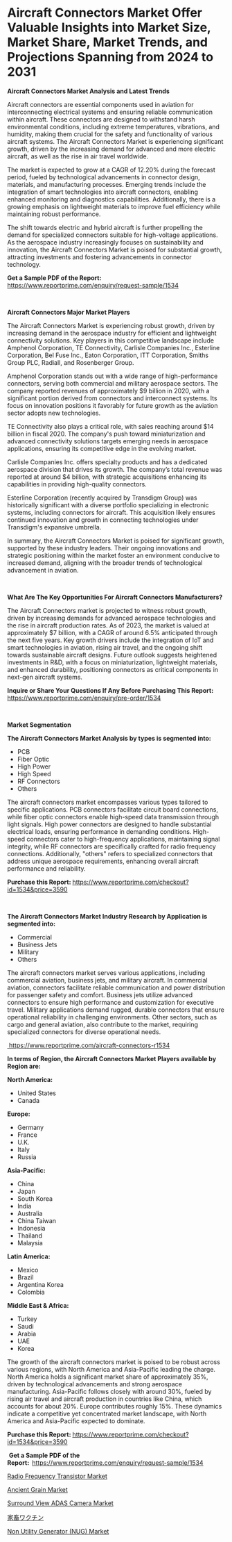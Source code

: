 <p><h1>Aircraft Connectors Market Offer Valuable Insights into Market Size, Market Share, Market Trends, and Projections Spanning from 2024 to 2031</h1></p><p><strong>Aircraft Connectors Market Analysis and Latest Trends</strong></p>
<p><p>Aircraft connectors are essential components used in aviation for interconnecting electrical systems and ensuring reliable communication within aircraft. These connectors are designed to withstand harsh environmental conditions, including extreme temperatures, vibrations, and humidity, making them crucial for the safety and functionality of various aircraft systems. The Aircraft Connectors Market is experiencing significant growth, driven by the increasing demand for advanced and more electric aircraft, as well as the rise in air travel worldwide.</p><p>The market is expected to grow at a CAGR of 12.20% during the forecast period, fueled by technological advancements in connector design, materials, and manufacturing processes. Emerging trends include the integration of smart technologies into aircraft connectors, enabling enhanced monitoring and diagnostics capabilities. Additionally, there is a growing emphasis on lightweight materials to improve fuel efficiency while maintaining robust performance.</p><p>The shift towards electric and hybrid aircraft is further propelling the demand for specialized connectors suitable for high-voltage applications. As the aerospace industry increasingly focuses on sustainability and innovation, the Aircraft Connectors Market is poised for substantial growth, attracting investments and fostering advancements in connector technology.</p></p>
<p><strong>Get a Sample PDF of the Report:&nbsp;</strong> <a href="https://www.reportprime.com/enquiry/request-sample/1534">https://www.reportprime.com/enquiry/request-sample/1534</a></p>
<p>&nbsp;</p>
<p><strong>Aircraft Connectors Major Market Players</strong></p>
<p><p>The Aircraft Connectors Market is experiencing robust growth, driven by increasing demand in the aerospace industry for efficient and lightweight connectivity solutions. Key players in this competitive landscape include Amphenol Corporation, TE Connectivity, Carlisle Companies Inc., Esterline Corporation, Bel Fuse Inc., Eaton Corporation, ITT Corporation, Smiths Group PLC, Radiall, and Rosenberger Group.</p><p>Amphenol Corporation stands out with a wide range of high-performance connectors, serving both commercial and military aerospace sectors. The company reported revenues of approximately $9 billion in 2020, with a significant portion derived from connectors and interconnect systems. Its focus on innovation positions it favorably for future growth as the aviation sector adopts new technologies.</p><p>TE Connectivity also plays a critical role, with sales reaching around $14 billion in fiscal 2020. The company's push toward miniaturization and advanced connectivity solutions targets emerging needs in aerospace applications, ensuring its competitive edge in the evolving market.</p><p>Carlisle Companies Inc. offers specialty products and has a dedicated aerospace division that drives its growth. The company’s total revenue was reported at around $4 billion, with strategic acquisitions enhancing its capabilities in providing high-quality connectors.</p><p>Esterline Corporation (recently acquired by Transdigm Group) was historically significant with a diverse portfolio specializing in electronic systems, including connectors for aircraft. This acquisition likely ensures continued innovation and growth in connecting technologies under Transdigm's expansive umbrella.</p><p>In summary, the Aircraft Connectors Market is poised for significant growth, supported by these industry leaders. Their ongoing innovations and strategic positioning within the market foster an environment conducive to increased demand, aligning with the broader trends of technological advancement in aviation.</p></p>
<p>&nbsp;</p>
<p><strong>What Are The Key Opportunities For Aircraft Connectors Manufacturers?</strong></p>
<p><p>The Aircraft Connectors market is projected to witness robust growth, driven by increasing demands for advanced aerospace technologies and the rise in aircraft production rates. As of 2023, the market is valued at approximately $7 billion, with a CAGR of around 6.5% anticipated through the next five years. Key growth drivers include the integration of IoT and smart technologies in aviation, rising air travel, and the ongoing shift towards sustainable aircraft designs. Future outlook suggests heightened investments in R&D, with a focus on miniaturization, lightweight materials, and enhanced durability, positioning connectors as critical components in next-gen aircraft systems.</p></p>
<p><strong>Inquire or Share Your Questions If Any Before Purchasing This Report:</strong> <a href="https://www.reportprime.com/enquiry/pre-order/1534">https://www.reportprime.com/enquiry/pre-order/1534</a></p>
<p>&nbsp;</p>
<p><strong>Market Segmentation</strong></p>
<p><strong>The Aircraft Connectors Market Analysis by types is segmented into:</strong></p>
<p><ul><li>PCB</li><li>Fiber Optic</li><li>High Power</li><li>High Speed</li><li>RF Connectors</li><li>Others</li></ul></p>
<p><p>The aircraft connectors market encompasses various types tailored to specific applications. PCB connectors facilitate circuit board connections, while fiber optic connectors enable high-speed data transmission through light signals. High power connectors are designed to handle substantial electrical loads, ensuring performance in demanding conditions. High-speed connectors cater to high-frequency applications, maintaining signal integrity, while RF connectors are specifically crafted for radio frequency connections. Additionally, "others" refers to specialized connectors that address unique aerospace requirements, enhancing overall aircraft performance and reliability.</p></p>
<p><strong>Purchase this Report:&nbsp;</strong><a href="https://www.reportprime.com/checkout?id=1534&price=3590">https://www.reportprime.com/checkout?id=1534&price=3590</a></p>
<p>&nbsp;</p>
<p><strong>The Aircraft Connectors Market Industry Research by Application is segmented into:</strong></p>
<p><ul><li>Commercial</li><li>Business Jets</li><li>Military</li><li>Others</li></ul></p>
<p><p>The aircraft connectors market serves various applications, including commercial aviation, business jets, and military aircraft. In commercial aviation, connectors facilitate reliable communication and power distribution for passenger safety and comfort. Business jets utilize advanced connectors to ensure high performance and customization for executive travel. Military applications demand rugged, durable connectors that ensure operational reliability in challenging environments. Other sectors, such as cargo and general aviation, also contribute to the market, requiring specialized connectors for diverse operational needs.</p></p>
<p><a href="https://www.reportprime.com/aircraft-connectors-r1534">&nbsp;https://www.reportprime.com/aircraft-connectors-r1534</a></p>
<p><strong>In terms of Region, the Aircraft Connectors Market Players available by Region are:</strong></p>
<p>
    <p> <strong> North America: </strong>
        <ul>
            <li>United States</li>
            <li>Canada</li>
        </ul>
        </p> 
    <p> <strong> Europe: </strong>
        <ul>
            <li>Germany</li>
            <li>France</li>
            <li>U.K.</li>
            <li>Italy</li>
            <li>Russia</li>
        </ul>
        </p> 
    <p> <strong> Asia-Pacific: </strong>
        <ul>
            <li>China</li>
            <li>Japan</li>
            <li>South Korea</li>
            <li>India</li>
            <li>Australia</li>
            <li>China Taiwan</li>
            <li>Indonesia</li>
            <li>Thailand</li>
            <li>Malaysia</li>
        </ul>
        </p> 
    <p> <strong> Latin America: </strong>
        <ul>
            <li>Mexico</li>
            <li>Brazil</li>
            <li>Argentina Korea</li>
            <li>Colombia</li>
        </ul>
        </p> 
    <p> <strong> Middle East & Africa: </strong>
        <ul>
            <li>Turkey</li>
            <li>Saudi</li>
            <li>Arabia</li>
            <li>UAE</li>
            <li>Korea</li>
        </ul>
    </p>
    </p>
<p><p>The growth of the aircraft connectors market is poised to be robust across various regions, with North America and Asia-Pacific leading the charge. North America holds a significant market share of approximately 35%, driven by technological advancements and strong aerospace manufacturing. Asia-Pacific follows closely with around 30%, fueled by rising air travel and aircraft production in countries like China, which accounts for about 20%. Europe contributes roughly 15%. These dynamics indicate a competitive yet concentrated market landscape, with North America and Asia-Pacific expected to dominate.</p></p>
<p><strong>Purchase this Report: </strong><a href="https://www.reportprime.com/checkout?id=1534&price=3590">https://www.reportprime.com/checkout?id=1534&price=3590</a></p>
<p>&nbsp;<strong>Get a Sample PDF of the Report:&nbsp;&nbsp;</strong><a href="https://www.reportprime.com/enquiry/request-sample/1534">https://www.reportprime.com/enquiry/request-sample/1534</a></p>
<p><strong></strong></p>
<p><p><a href="https://github.com/provorikovar/Market-Research-Report-List-6/blob/main/radio-frequency-transistor-market.md">Radio Frequency Transistor Market</a></p><p><a href="https://www.linkedin.com/pulse/global-perspectives-ancient-grain-market-trends-challenges-xngaf?trackingId=fHJ4PizMTHCYR1IB8cVCnw%3D%3D">Ancient Grain Market</a></p><p><a href="https://issuu.com/reportprime-2/docs/surround-view-adas-camera-market-si_4a51dbc015ffac">Surround View ADAS Camera Market</a></p><p><a href="https://medium.com/@camron674/%E5%AE%B6%E7%95%9C%E3%83%AF%E3%82%AF%E3%83%81%E3%83%B3%E5%B8%82%E5%A0%B4%E3%81%AE%E6%9C%AA%E6%9D%A5-2024%E5%B9%B4%E3%81%8B%E3%82%892031%E5%B9%B4%E3%81%BE%E3%81%A7%E3%81%AE%E3%82%B0%E3%83%AD%E3%83%BC%E3%83%90%E3%83%AB%E5%B8%82%E5%A0%B4%E4%BA%88%E6%B8%AC%E3%81%A8%E5%B8%82%E5%A0%B4%E5%8B%95%E5%90%91-9df4f4e95453">家畜ワクチン</a></p><p><a href="https://issuu.com/reportprime-2/docs/non-utility-generator-nug-market-si_515df3b842e942">Non Utility Generator (NUG) Market</a></p></p>